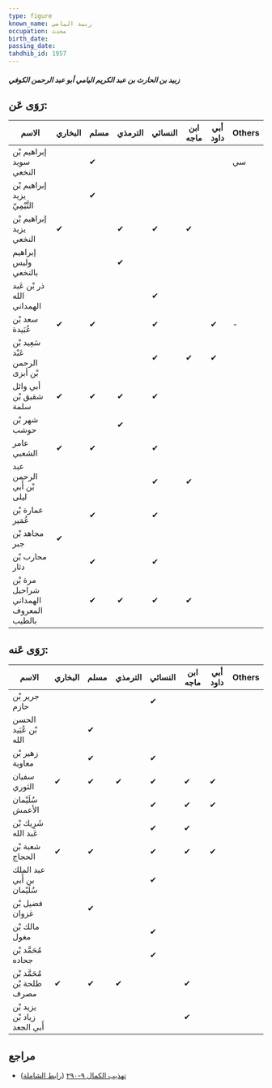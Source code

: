 ```yaml
---
type: figure
known_name: زبيد اليامي
occupation: محدث
birth_date:
passing_date:
tahdhib_id: 1957
---
```

##### زبيد بن الحارث بن عبد الكريم اليامي أبو عبد الرحمن الكوفي

## رَوَى عَن:
| الاسم                                  | البخاري | مسلم | الترمذي | النسائي | ابن ماجه | أبي داود | Others |
| -------------------------------------- | ------- | ---- | ------- | ------- | -------- | -------- | ------ |
| إبراهيم بْن سويد النخعي                |         | ✔    |         |         |          |          | سي     |
| إبراهيم بْن يزيد التَّيْمِيّ           |         | ✔    |         |         |          |          |        |
| إبراهيم بْن يزيد النخعي                | ✔       |      | ✔       | ✔       | ✔        |          |        |
| إبراهيم وليس بالنخعي                   |         |      | ✔       |         |          |          |        |
| ذر بْن عَبد الله الهمداني              |         |      |         | ✔       |          |          |        |
| سعد بْن عُبَيدة                        | ✔       | ✔    |         | ✔       |          | ✔        | -      |
| سَعِيد بْن عَبْد الرحمن بْن أبزى       |         |      |         | ✔       | ✔        | ✔        |        |
| أبي وائل شقيق بْن سلمة                 | ✔       | ✔    | ✔       | ✔       |          |          |        |
| شهر بْن حوشب                           |         |      | ✔       |         |          |          |        |
| عامر الشعبي                            | ✔       | ✔    |         | ✔       |          |          |        |
| عبد الرحمن بْن أَبي ليلى               |         |      |         | ✔       | ✔        |          |        |
| عمارة بْن عُمَير                       |         | ✔    |         | ✔       |          |          |        |
| مجاهد بْن جبر                          | ✔       |      |         |         |          |          |        |
| محارب بْن دثار                         |         | ✔    |         | ✔       |          |          |        |
| مرة بْن شراحيل الهمداني المعروف بالطيب |         | ✔    | ✔       | ✔       | ✔        |          |        |
## رَوَى عَنه:
| الاسم                        | البخاري | مسلم | الترمذي | النسائي | ابن ماجه | أبي داود | Others |
| ---------------------------- | ------- | ---- | ------- | ------- | -------- | -------- | ------ |
| جرير بْن حازم                |         |      |         | ✔       |          |          |        |
| الحسن بْن عُبَيد الله        |         | ✔    |         |         |          |          |        |
| زهير بْن معاوية              |         | ✔    |         | ✔       |          |          |        |
| سفيان الثوري                 | ✔       | ✔    | ✔       | ✔       | ✔        | ✔        |        |
| سُلَيْمان الأعمش             |         |      |         | ✔       | ✔        | ✔        |        |
| شَرِيك بْن عَبد الله         |         |      |         | ✔       | ✔        |          |        |
| شعبة بْن الحجاج              | ✔       | ✔    |         | ✔       | ✔        | ✔        |        |
| عبد الملك بن أَبي سُلَيْمان  |         |      |         | ✔       |          |          |        |
| فضيل بْن غزوان               |         | ✔    |         |         |          |          |        |
| مالك بْن مغول                |         |      |         | ✔       |          |          |        |
| مُحَمَّد بْن جحاده           |         |      |         | ✔       |          |          |        |
| مُحَمَّد بْن طلحة بْن مصرف   | ✔       | ✔    | ✔       |         | ✔        |          |        |
| يزيد بْن زياد بْن أَبي الجعد |         |      |         |         | ✔        |          |        |
## مراجع
- [تهذيب الكمال ٩-٢٩٠](obsidian://open?vault=Tahdhib-al-Kamal&file=Figures/١٩٥٧-زبيد%20بن%20الحارث%20بن%20عبد%20الكريم%20اليامي%20أبو%20عبد%20الرحمن%20الكوفي) ([رابط الشاملة](https://shamela.ws/book/3722/4530))